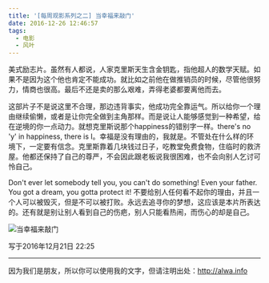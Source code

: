 ```yaml
---
title: '[每周观影系列之二] 当幸福来敲门'
date: 2016-12-26 12:46:57
tags:
  - 电影
  - 风叶
---
```


美式励志片。虽然有人都说，人家克里斯天生含金钥匙，指他超人的数学天赋。如果不是因为这个他也肯定不能成功。就比如之前他在做推销员的时候，尽管他很努力，情商也很高。最后不还是卖的那么艰难，弄得老婆都要离他而去。
<!-- more -->

这部片子不是说这里不合理，那边违背事实，他成功完全靠运气。所以给你一个理由继续偷懒，或者是让你完全做到主角那样。而是说让人能够感觉到一种希望，给在逆境的你一点动力。就想克里斯说那个happiness的错别字一样。there's no 'y' in happiness, there is I。幸福是没有理由的，我就是。不管处在什么样的环境下，一定要有信念。克里斯靠着几块钱过日子，吃教堂免费食物，住临时的救济屋。他都还保持了自己的尊严，不会因此跟老板说我很困难，也不会向别人乞讨可怜自己。

Don't ever let somebody tell you, you can't do something! Even your father. You got a dream, you gotta protect it! 不要给别人任何看不起你的理由，并且一个人可以被毁灭，但是不可以被打败。永远去追寻你的梦想，这应该是本片所表达的。还有就是别让别人看到自己的伤疤，别人只能看热闹，而伤心的却是自己。

![当幸福来敲门](http://7xrh75.com1.z0.glb.clouddn.com/%E5%BD%93%E5%B9%B8%E7%A6%8F%E6%9D%A5%E6%95%B2%E9%97%A8.jpg)

写于2016年12月21日 22:25

---

因为我们是朋友，所以你可以使用我的文字，但请注明出处：http://alwa.info
